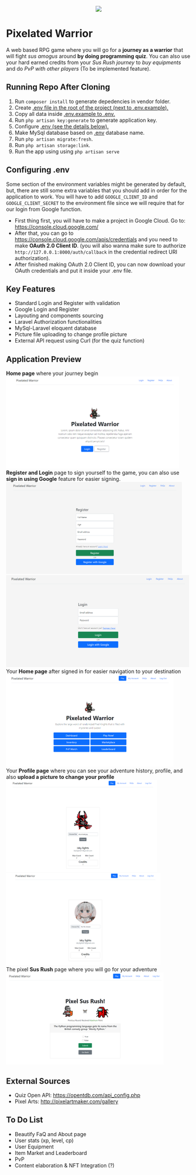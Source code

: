 <p align="center"><a href="https://laravel.com" target="_blank"><img src="https://raw.githubusercontent.com/laravel/art/master/logo-lockup/5%20SVG/2%20CMYK/1%20Full%20Color/laravel-logolockup-cmyk-red.svg" width="400"></a></p>

# Pixelated Warrior
A web based RPG game where you will go for a **journey as a warrior** that will fight *sus amogus* around **by doing programming quiz**. You can also use your hard earned credits from your *Sus Rush journey* to *buy equipments* and do *PvP with other players* (To be implemented feature). 

## Running Repo After Cloning
1. Run `composer install` to generate depedencies in vendor folder.
2. Create <ins>.env<ins> file in the root of the project (next to <ins>.env.example<ins>).
3. Copy all data inside <ins>.env.example<ins> to <ins>.env<ins>.
4. Run `php artisan key:generate` to generate application key.
5. Configure <ins>.env<ins> (see the details below).
6. Make MySql database based on <ins>.env</ins> database name.
7. Run `php artisan migrate:fresh`.
8. Run `php artisan storage:link`.
9. Run the app using using `php artisan serve`

## Configuring .env
Some section of the environment variables might be generated by default, but, there are still some extra variables that you should add in order for the application to work. You will have to add `GOOGLE_CLIENT_ID` and `GOOGLE_CLIENT_SECRET` to the environment file since we will require that for our login from Google function.
- First thing first, you will have to make a project in Google Cloud. Go to: https://console.cloud.google.com/
- After that, you can go to https://console.cloud.google.com/apis/credentials and you need to make **OAuth 2.0 Client ID**. (you will also wanna make sure to authorize `http://127.0.0.1:8000/auth/callback` in the credential redirect URI authorization). 
- After finished making OAuth 2.0 Client ID, you can now download your OAuth credentials and put it inside your .env file.

## Key Features
- Standard Login and Register with validation
- Google Login and Register
- Layouting and components sourcing 
- Laravel Authorization functionalities
- MySql-Laravel eloquent database
- Picture file uploading to change profile picture
- External API request using Curl (for the quiz function)

## Application Preview
**Home page** where your journey begin
<br/>
<img alt="" src="/storage/app/previews/1.png" height="250px">
<br/>
**Register and Login** page to sign yourself to the game, you can also use **sign in using Google** feature for easier signing.
<br/>
<img alt="" src="/storage/app/previews/2.png" height="250px">
<br/>
<img alt="" src="/storage/app/previews/3.png" height="250px">
<br/>
Your **Home page** after signed in for easier navigation to your destination
<br/>
<img alt="" src="/storage/app/previews/4.png" height="250px">
<br/>
Your **Profile page** where you can see your adventure history, profile, and also **upload a picture to change your profile**
<br/>
<img alt="" src="/storage/app/previews/5.png" height="250px">
<br/>
<img alt="" src="/storage/app/previews/6.png" height="250px">
<br/>
The pixel **Sus Rush** page where you will go for your adventure
<br/>
<img alt="" src="/storage/app/previews/7.png" height="250px">
<br/>

## External Sources
- Quiz Open API: https://opentdb.com/api_config.php
- Pixel Arts: http://pixelartmaker.com/gallery

## To Do List
- Beautify FaQ and About page
- User stats (xp, level, cp)
- User Equipment
- Item Market and Leaderboard
- PvP 
- Content elaboration & NFT Integration (?)
